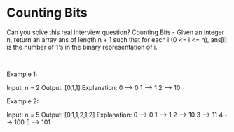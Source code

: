 # Counting Bits

Can you solve this real interview question? Counting Bits - Given an integer n, return an array ans of length n + 1 such that for each i (0 <= i <= n), ans[i] is the number of 1's in the binary representation of i.

 

Example 1:


Input: n = 2
Output: [0,1,1]
Explanation:
0 --> 0
1 --> 1
2 --> 10


Example 2:


Input: n = 5
Output: [0,1,1,2,1,2]
Explanation:
0 --> 0
1 --> 1
2 --> 10
3 --> 11
4 --> 100
5 --> 101